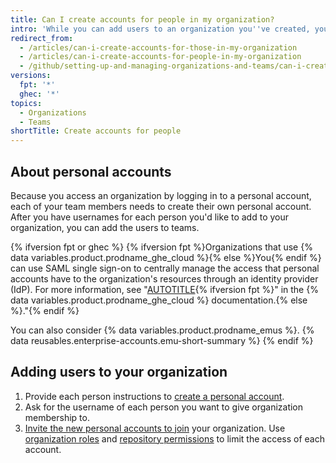 ```yaml
---
title: Can I create accounts for people in my organization?
intro: 'While you can add users to an organization you''ve created, you can''t create personal accounts on behalf of another person.'
redirect_from:
  - /articles/can-i-create-accounts-for-those-in-my-organization
  - /articles/can-i-create-accounts-for-people-in-my-organization
  - /github/setting-up-and-managing-organizations-and-teams/can-i-create-accounts-for-people-in-my-organization
versions:
  fpt: '*'
  ghec: '*'
topics:
  - Organizations
  - Teams
shortTitle: Create accounts for people
---
```


## About personal accounts

Because you access an organization by logging in to a personal account, each of your team members needs to create their own personal account. After you have usernames for each person you'd like to add to your organization, you can add the users to teams.

{% ifversion fpt or ghec %}
{% ifversion fpt %}Organizations that use {% data variables.product.prodname_ghe_cloud %}{% else %}You{% endif %} can use SAML single sign-on to centrally manage the access that personal accounts have to the organization's resources through an identity provider (IdP). For more information, see "[AUTOTITLE](/organizations/managing-saml-single-sign-on-for-your-organization/about-identity-and-access-management-with-saml-single-sign-on){% ifversion fpt %}" in the {% data variables.product.prodname_ghe_cloud %} documentation.{% else %}."{% endif %}

You can also consider {% data variables.product.prodname_emus %}. {% data reusables.enterprise-accounts.emu-short-summary %}
{% endif %}

## Adding users to your organization

1. Provide each person instructions to [create a personal account](/get-started/quickstart/creating-an-account-on-github).
1. Ask for the username of each person you want to give organization membership to.
1. [Invite the new personal accounts to join](/organizations/managing-membership-in-your-organization/inviting-users-to-join-your-organization) your organization. Use [organization roles](/organizations/managing-peoples-access-to-your-organization-with-roles/roles-in-an-organization) and [repository permissions](/organizations/managing-user-access-to-your-organizations-repositories/managing-repository-roles/repository-roles-for-an-organization) to limit the access of each account.
